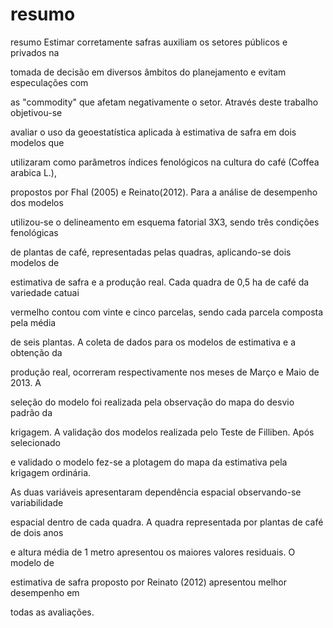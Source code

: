 resumo
======

resumo
Estimar corretamente safras auxiliam os setores públicos e privados na 

tomada de decisão em diversos âmbitos do planejamento e evitam especulações com 

as "commodity" que afetam negativamente o setor. Através deste trabalho objetivou-se 

avaliar o uso da geoestatística aplicada à estimativa de safra em dois modelos que 

utilizaram como parâmetros índices fenológicos na cultura do café (Coffea arabica L.), 

propostos por Fhal (2005) e Reinato(2012). Para a análise de desempenho dos modelos 

utilizou-se o delineamento em esquema fatorial 3X3, sendo três condições fenológicas 

de plantas de café, representadas pelas quadras, aplicando-se dois modelos de 

estimativa de safra e a produção real. Cada quadra de 0,5 ha de café da variedade catuai 

vermelho contou com vinte e cinco parcelas, sendo cada parcela composta pela média 

de seis plantas. A coleta de dados para os modelos de estimativa e a obtenção da 

produção real, ocorreram respectivamente nos meses de Março e Maio de 2013. A 

seleção do modelo foi realizada pela observação do mapa do desvio padrão da 

krigagem. A validação dos modelos realizada pelo Teste de Filliben. Após selecionado 

e validado o modelo fez-se a plotagem do mapa da estimativa pela krigagem ordinária. 

As duas variáveis apresentaram dependência espacial observando-se variabilidade 

espacial dentro de cada quadra. A quadra representada por plantas de café de dois anos 

e altura média de 1 metro apresentou os maiores valores residuais. O modelo de 

estimativa de safra proposto por Reinato (2012) apresentou melhor desempenho em 

todas as avaliações.
